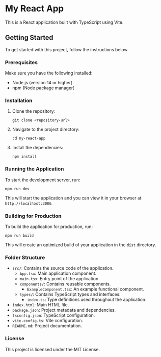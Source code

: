 # My React App

This is a React application built with TypeScript using Vite. 

## Getting Started

To get started with this project, follow the instructions below.

### Prerequisites

Make sure you have the following installed:

- Node.js (version 14 or higher)
- npm (Node package manager)

### Installation

1. Clone the repository:
   ```
   git clone <repository-url>
   ```

2. Navigate to the project directory:
   ```
   cd my-react-app
   ```

3. Install the dependencies:
   ```
   npm install
   ```

### Running the Application

To start the development server, run:
```
npm run dev
```

This will start the application and you can view it in your browser at `http://localhost:3000`.

### Building for Production

To build the application for production, run:
```
npm run build
```

This will create an optimized build of your application in the `dist` directory.

### Folder Structure

- `src/`: Contains the source code of the application.
  - `App.tsx`: Main application component.
  - `main.tsx`: Entry point of the application.
  - `components/`: Contains reusable components.
    - `ExampleComponent.tsx`: An example functional component.
  - `types/`: Contains TypeScript types and interfaces.
    - `index.ts`: Type definitions used throughout the application.
- `index.html`: Main HTML file.
- `package.json`: Project metadata and dependencies.
- `tsconfig.json`: TypeScript configuration.
- `vite.config.ts`: Vite configuration.
- `README.md`: Project documentation.

### License

This project is licensed under the MIT License.